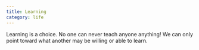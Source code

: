 ```yaml
---
title: Learning
category: life
---
```


Learning is a choice.
No one can never teach anyone anything!
We can only point toward what another
may be willing or able to learn.
